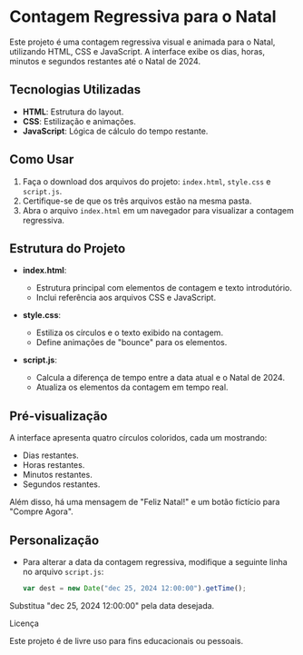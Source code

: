 # Contagem Regressiva para o Natal

Este projeto é uma contagem regressiva visual e animada para o Natal, utilizando HTML, CSS e JavaScript. A interface exibe os dias, horas, minutos e segundos restantes até o Natal de 2024.

## Tecnologias Utilizadas

- **HTML**: Estrutura do layout.
- **CSS**: Estilização e animações.
- **JavaScript**: Lógica de cálculo do tempo restante.

## Como Usar

1. Faça o download dos arquivos do projeto: `index.html`, `style.css` e `script.js`.
2. Certifique-se de que os três arquivos estão na mesma pasta.
3. Abra o arquivo `index.html` em um navegador para visualizar a contagem regressiva.

## Estrutura do Projeto

- **index.html**: 
  - Estrutura principal com elementos de contagem e texto introdutório.
  - Inclui referência aos arquivos CSS e JavaScript.

- **style.css**:
  - Estiliza os círculos e o texto exibido na contagem.
  - Define animações de "bounce" para os elementos.

- **script.js**:
  - Calcula a diferença de tempo entre a data atual e o Natal de 2024.
  - Atualiza os elementos da contagem em tempo real.

## Pré-visualização

A interface apresenta quatro círculos coloridos, cada um mostrando:
- Dias restantes.
- Horas restantes.
- Minutos restantes.
- Segundos restantes.

Além disso, há uma mensagem de "Feliz Natal!" e um botão fictício para "Compre Agora".

## Personalização

- Para alterar a data da contagem regressiva, modifique a seguinte linha no arquivo `script.js`:
  ```javascript
  var dest = new Date("dec 25, 2024 12:00:00").getTime();

Substitua "dec 25, 2024 12:00:00" pela data desejada.

Licença

Este projeto é de livre uso para fins educacionais ou pessoais.
